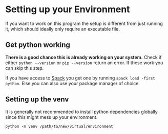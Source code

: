 # Setting up your Environment

If you want to work on this program the setup is different from just running it, which should ideally only require an executable file.

## Get python working

__There is a good chance this is already working on your system.__ Check if either `python --version` or `pip --version` return an error.
If these work you can skip this step.

If you have access to [Spack](https://spack.io/) you get one by running `spack load -first python`.
Else you can also use your package manager of choice.

## Setting up the venv

It is generally not recommended to install python dependencies globally since this might mess up your environment.

`python -m venv /path/to/new/virtual/environment`
